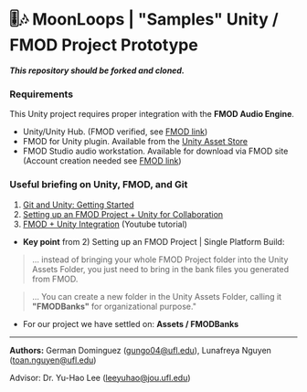 # 🎚️🎶 MoonLoops | "Samples" Unity / FMOD Project Prototype

***This repository should be forked and cloned.***


### Requirements
This Unity project requires proper integration with the **FMOD Audio Engine**. 
- Unity/Unity Hub. (FMOD verified, see [FMOD link](https://www.fmod.com/download#fmodforunity))
- FMOD for Unity plugin. Available from the [Unity Asset Store](https://assetstore.unity.com/)
- FMOD Studio audio workstation. Available for download via FMOD site (Account creation needed see [FMOD link](https://www.fmod.com/download#fmodforunity))


### Useful briefing on Unity, FMOD, and Git
1. [Git and Unity: Getting Started](https://medium.com/@linojon/git-and-unity-getting-started-ad7c42be8324)
2. [Setting up an FMOD Project + Unity for Collaboration](https://dev.to/fihra/setting-up-an-fmod-project-unity-for-collaboration-git-20h6)
3. [FMOD + Unity Integration](https://www.youtube.com/watch?v=lfKSUzgxzT8&t=519s) (Youtube tutorial)

  - **Key point** from 2) Setting up an FMOD Project | Single Platform Build: 

  > ... instead of bringing your whole FMOD Project folder into the Unity Assets Folder, you just need to bring in the bank files you generated from FMOD.

  > ... You can create a new folder in the Unity Assets Folder, calling it **"FMODBanks"** for organizational purpose."


* For our project we have settled on: **Assets / FMODBanks**



---
**Authors:** German Dominguez (gungo04@ufl.edu), Lunafreya Nguyen (toan.nguyen@ufl.edu)

Advisor: Dr. Yu-Hao Lee (leeyuhao@jou.ufl.edu)
